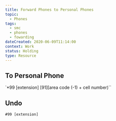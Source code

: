 ```yaml
---
title: Forward Phones to Personal Phones
topic:
  - Phones
tags:
  - smc
  - phones
  - fowarding
dateCreated: 2020-06-09T11:14:00
context: Work
status: Holding
type: Resource
---
```

## To Personal Phone
`*99 [extension] [91][area code (-1) + cell number)``

## Undo
`#99 [extension]`

